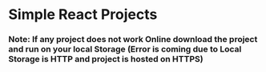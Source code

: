 # Simple React Projects

### Note: If any project does not work Online download the project and run on your local Storage (Error is coming due to Local Storage is HTTP and project is hosted on HTTPS)
